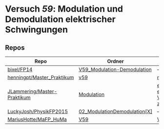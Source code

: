 # Versuch *59*: Modulation und Demodulation elektrischer Schwingungen

## Repos

|                               Repo                               |                                                        Ordner                                                        |                                                                                                                                                                                                                                                                                                                         PDFs                                                                                                                                                                                                                                                                                                                          |
|------------------------------------------------------------------|----------------------------------------------------------------------------------------------------------------------|-------------------------------------------------------------------------------------------------------------------------------------------------------------------------------------------------------------------------------------------------------------------------------------------------------------------------------------------------------------------------------------------------------------------------------------------------------------------------------------------------------------------------------------------------------------------------------------------------------------------------------------------------------|
|[bixel/FP14](../repo/bixel/FP14)                                  |[V59_Modulation-Demodulation](https://github.com/bixel/FP14/tree/master/V59_Modulation-Demodulation)                  |–                                                                                                                                                                                                                                                                                                                                                                                                                                                                                                                                                                                                                                                      |
|[henningpt/Master_Praktikum](../repo/henningpt/Master_Praktikum)  |[v59](https://github.com/henningpt/Master_Praktikum/tree/master/v59)                                                  |[main.pdf](https://docs.google.com/viewer?url=https://raw.githubusercontent.com/NicoWeio/awesome-ap-pdfs/main/henningpt%E2%88%95Master_Praktikum/59/main.pdf) \*                                                                                                                                                                                                                                                                                                                                                                                                                                                                                       |
|[JLammering/Master-Praktikum](../repo/JLammering/Master-Praktikum)|[Modulation](https://github.com/JLammering/Master-Praktikum/tree/master/Modulation)                                   |[erstabgabe.pdf](https://docs.google.com/viewer?url=https://raw.githubusercontent.com/JLammering/Master-Praktikum/master/Modulation/erstabgabe.pdf)<br/>[erstabgabeKommentare.pdf](https://docs.google.com/viewer?url=https://raw.githubusercontent.com/JLammering/Master-Praktikum/master/Modulation/erstabgabeKommentare.pdf)<br/>[V59.pdf](https://docs.google.com/viewer?url=https://raw.githubusercontent.com/JLammering/Master-Praktikum/master/Modulation/V59.pdf)<br/>[zweitabgabeKommentare.pdf](https://docs.google.com/viewer?url=https://raw.githubusercontent.com/JLammering/Master-Praktikum/master/Modulation/zweitabgabeKommentare.pdf)|
|[LuckyJosh/PhysikFP2015](../repo/LuckyJosh/PhysikFP2015)          |[02_ModulationDemodulation[X]](https://github.com/LuckyJosh/PhysikFP2015/tree/master/02_ModulationDemodulation%5BX%5D)|–                                                                                                                                                                                                                                                                                                                                                                                                                                                                                                                                                                                                                                                      |
|[MariusHotte/MaFP_HuMa](../repo/MariusHotte/MaFP_HuMa)            |[V59](https://github.com/MariusHotte/MaFP_HuMa/tree/master/V59)                                                       |[V59(1).pdf](https://docs.google.com/viewer?url=https://raw.githubusercontent.com/MariusHotte/MaFP_HuMa/master/V59/V59%281%29.pdf)                                                                                                                                                                                                                                                                                                                                                                                                                                                                                                                     |
